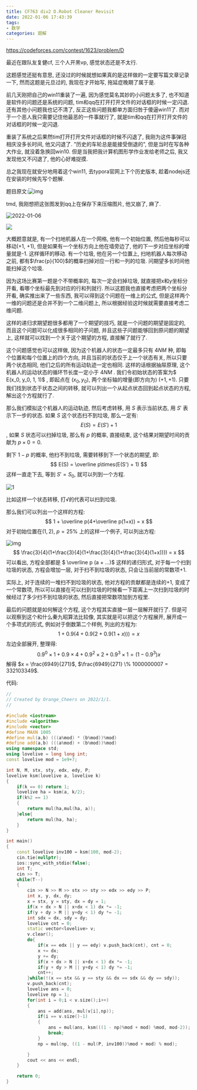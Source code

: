 ```yaml
---
title: CF763 div2 D.Robot Cleaner Revisit
date: 2022-01-06 17:43:39
tags:
- 数学
categories: 题解
---
```


https://codeforces.com/contest/1623/problem/D

最近在跟队友复健cf, 三个人开黑vp, 感觉状态还是不太行.

这题感觉还挺有意思, 还没过的时候就想如果真的是这样做的一定要写篇文章记录一下, 然而这题是元旦过的, 我现在才开始写, 拖延症晚期了属于是.

<!--more-->

前几天刚把自己的win11重装了一遍, 因为感觉莫名其妙的小问题太多了, 也不知道是软件的问题还是系统的问题, tim和qq在打开打开文件的对话框的时候一定闪退. 还有其他小问题我也记不清了, 反正这些问题我都单方面归咎于傻逼win11了. 而对于一个恶人我只需要记住他最恶的一件事就行了, 就是tim和qq在打开打开文件的对话框的时候一定闪退.

重装了系统之后果然tim打开打开文件对话框的时候不闪退了, 我刚为这件事弹冠相庆没多长时间, 他又闪退了. "历史的车轮总是能接受倒退的", 但是当时在写各种大作业, 就没着急换回win10. 但是当我把我计算机图形学作业发给老师之后, 我又发现他又不闪退了, 他的心好难捉摸.

总之我现在就安分地用着这个win11, 去typora官网上下个历史版本, 趁着nodejs还在安装的时候先写个题解.

题目原文:![img](/img/cf763d2D.assets/t.png.webp)

tmd, 我刚想把这张图发到qq上在保存下来压缩图片, 他又崩了, 麻了.

![2022-01-06](/img/cf763d2D.assets/2022-01-06_2.png.webp)

![](/img/cf763d2D.assets/2022-01-06.png.webp)

大概题意就是, 有一个扫地机器人在一个网格, 他有一个初始位置, 然后他每秒可以移动(+1, +1), 但是如果有一个坐标方向上他在墙旁边了, 他的下一步对应坐标的增量就是-1. 这样循环的移动. 有一个垃圾, 他在另一个位置上, 扫地机器人每次移动之前, 都有$\frac{p}{100}$的概率扫掉对应一行和一列的垃圾. 问期望多长时间他能扫掉这个垃圾.

因为这场比赛第一题是个不带概率的, 每次一定会扫掉垃圾, 就直接把x和y坐标分开看, 看哪个坐标最先到对应的行和列就行. 所以这题我也直接考虑把两个坐标分开看, 确实推出来了一些东西, 我可以得到这个问题在一维上的公式, 但是这样两个一维的问题还是合并不到一个二维问题上, 所以根据经验这时候就需要直接考虑二维问题.

这样的递归求期望题很多都用了一个期望的技巧, 就是一个问题的期望是固定的, 而且这个问题可以化成很多相同的子问题, 并且这些子问题能够回到原问题的期望上, 这样就可以找到一个关于这个期望的方程, 直接解了就行了.

这个问题感觉也可以这样做, 因为这个机器人的状态一定最多只有 $4NM$ 种, 即每个位置和每个位置上的四个方向, 并且当前的状态仅于上一个状态有关, 所以只要两个状态相同, 他们之后的所有运动轨迹一定也相同. 这样的话根据抽屉原理, 这个机器人的运动状态的循环节长度一定小于 $4NM$ . 我们令初始状态的答案为$ E(x_0, y_0, 1, 1)$ , 即起点在 $(x_0, y_0)$, 两个坐标轴的增量(即方向为) $(+1, +1)$. 只要我们找到状态于状态之间的转移, 就可以列出一个从起点状态回到起点状态的方程, 解出这个方程就行了.

那么我们模拟这个机器人的运动轨迹, 然后考虑转移, 用 $S$ 表示当前状态, 用 $S'$ 表示下一步的状态. 如果 $S$ 这个状态扫不到垃圾, 那么一定有:
$$
E(S) = E(S') + 1
$$
, 如果 $S$ 状态可以扫掉垃圾, 那么有 $p$ 的概率, 直接结束, 这个结果对期望时间的贡献为 $p \times 0 = 0$.

剩下 $1-p$ 的概率, 他扫不到垃圾, 需要转移到下一个状态的期望, 即:
$$
E(S) = \overline p\times(E(S') + 1)
$$
这样一直走下去, 等到 $S' = S_0$, 就可以列到一个方程.

![1](/img/cf763d2D.assets/1.png.webp)

比如这样一个状态转移, 打√的代表可以扫到垃圾.

那么我们可以列出一个这样的方程:
$$
1 + \overline p(4+\overline p(1+x)) = x
$$
对于初始位置在$(1,2)$, $p = 25\%$ 上的这样一个例子, 可以列出方程:

![img](/img/cf763d2D.assets/f3ef67cfa056fd84d5c6d8ef3cc518acadf36ea7.png.webp)
$$
\frac{3}{4}(1+\frac{3}{4}(1+\frac{3}{4}(1+\frac{3}{4}(1+x)))) = x
$$
可以看出, 方程全部都是 $ \overline p (a + ...)$ 这样的递归形式, 对于每一个扫到垃圾的状态, 方程会增加一层, 对于扫不到垃圾的状态, 只会让当前层的常数项$+1$.

实际上, 对于连续的一堆扫不到垃圾的状态, 他对方程的贡献都是连续的$+1$, 变成了一个常数项, 所以可以直接在可以扫到垃圾的时候看一下距离上一次扫到垃圾的时候经过了多少扫不到垃圾的状态, 然后直接把常数项加到方程里.

最后的问题就是如何解这个方程, 这个方程其实直接一层一层解开就行了. 但是可以观察到这个和什么秦九昭算法比较像, 其实就是可以把这个方程展开, 展开成一个多项式的形式, 例如对于倒数第二个样例, 列出的方程为:
$$
1 + 0.9(4+0.9(2+0.9(1+x))) = x
$$
左边全部展开, 整理得:
$$
0.9^0 \times 1 + 0.9 \times 4 + 0.9^2 \times 2 + 0.9^3 \times 1 = (1 - 0.9^3) x
$$
解得 $x = \frac{6949}{271}$, $\frac{6949}{271} \% 1000000007 = 332103349$.

代码:

```cpp
//
// Created by Orange_Cheers on 2022/1/1.
//

#include <iostream>
#include <algorithm>
#include <vector>
#define MAXN 1005
#define mul(a,b) (((a%mod) * (b%mod))%mod)
#define add(a,b) (((a%mod) + (b%mod))%mod)
using namespace std;
using lovelive = long long int;
const lovelive mod = 1e9+7;

int N, M, stx, sty, edx, edy, P;
lovelive ksm(lovelive a, lovelive k)
{
    if(k == 0) return 1;
    lovelive ha = ksm(a, k/2);
    if(k%2 == 1)
    {
        return mul(ha,mul(ha, a));
    }else{
        return mul(ha, ha);
    }
}

int main()
{
    const lovelive inv100 = ksm(100, mod-2);
    cin.tie(nullptr);
    ios::sync_with_stdio(false);
    int T;
    cin >> T;
    while(T--)
    {
        cin >> N >> M >> stx >> sty >> edx >> edy >> P;
        int x, y, dx, dy;
        x = stx, y = sty, dx = dy = 1;
        if(x + dx > N || x+dx < 1) dx *= -1;
        if(y + dy > M || y+dy < 1) dy *= -1;
        int sdx = dx, sdy = dy;
        lovelive cnt = 0;
        static vector<lovelive> v;
        v.clear();
        do{
            if(x == edx || y == edy) v.push_back(cnt), cnt = 0;
            x += dx;
            y += dy;
            if(x + dx > N || x+dx < 1) dx *= -1;
            if(y + dy > M || y+dy < 1) dy *= -1;
            cnt++;
        }while(!(x == stx && y == sty && dx == sdx && dy == sdy));
        v.push_back(cnt);
        lovelive ans = 0;
        lovelive np = 1;
        for(int i = 0;i < v.size();i++)
        {
            ans = add(ans, mul(v[i],np));
            if(i == v.size()-1)
            {
                ans = mul(ans, ksm(((1 - np)%mod + mod) %mod, mod-2));
                break;
            }
            np = mul(np, ((1 - mul(P, inv100))%mod + mod) % mod);

        }
        cout << ans << endl;
    }

    return 0;
}
```

